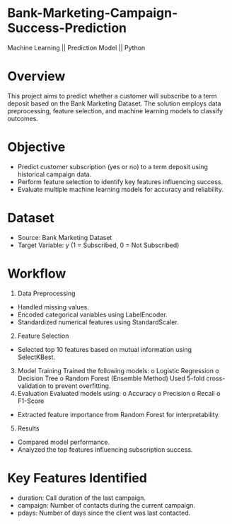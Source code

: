 # Bank-Marketing-Campaign-Success-Prediction
Machine Learning || Prediction Model || Python

# Overview
This project aims to predict whether a customer will subscribe to a term deposit based on 
the Bank Marketing Dataset. The solution employs data preprocessing, feature selection, and 
machine learning models to classify outcomes.
# Objective
- Predict customer subscription (yes or no) to a term deposit using historical campaign 
data.
- Perform feature selection to identify key features influencing success.
- Evaluate multiple machine learning models for accuracy and reliability.
# Dataset
- Source: Bank Marketing Dataset
- Target Variable: y (1 = Subscribed, 0 = Not Subscribed)
# Workflow
1. Data Preprocessing
- Handled missing values.
- Encoded categorical variables using LabelEncoder.
- Standardized numerical features using StandardScaler.
2. Feature Selection
- Selected top 10 features based on mutual information using SelectKBest.
3. Model Training
Trained the following models:
o Logistic Regression
o Decision Tree
o Random Forest (Ensemble Method)
Used 5-fold cross-validation to prevent overfitting.
4. Evaluation
Evaluated models using:
o Accuracy
o Precision
o Recall
o F1-Score
- Extracted feature importance from Random Forest for interpretability.
5. Results
- Compared model performance.
- Analyzed the top features influencing subscription success.
# Key Features Identified
- duration: Call duration of the last campaign.
- campaign: Number of contacts during the current campaign.
- pdays: Number of days since the client was last contacted.
